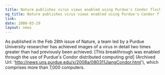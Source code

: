 ```yaml
---
title: Nature publishes virus views enabled using Purdue's Condor flock
og_title: Nature publishes virus views enabled using Purdue's Condor flock
link: 
date: 2008-03-29
layout: news
---
```


As published in the Feb 28th issue of Nature, a team led by a Purdue University researcher has achieved images of a virus in detail two times greater than had previously been achieved. [This breakthrough was enabled through the use of Purdue's Condor distributed computing grid] (Archived Url: 'http://news.uns.purdue.edu/x/2008a/080311JiangCondor.html'), which comprises more than 7,000 computers.
